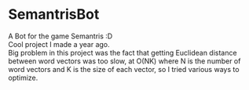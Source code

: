# SemantrisBot
A Bot for the game Semantris :D\
Cool project I made a year ago.\
Big problem in this project was the fact that getting Euclidean distance between word vectors was too slow, at O(NK) where N is the number of word vectors and K is the size of each vector, so I tried various ways to optimize.
